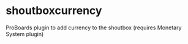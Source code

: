 shoutboxcurrency
================

ProBoards plugin to add currency to the shoutbox (requires Monetary System plugin)
